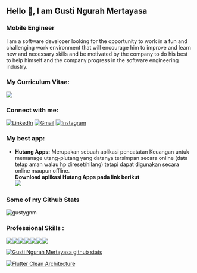 ## Hello 👋, I am Gusti Ngurah Mertayasa
### Mobile Engineer

I am a software developer looking for the opportunity to work in a fun and challenging work environment that will encourage him to improve and learn new and necessary skills and be motivated by the company to do his best to help himself and the company progress in the software engineering industry.

<!-- ![](https://github.com/Naufalazmi48/Naufalazmi48/blob/master/assets/images/Screenshot%20(695).png) -->

### My Curriculum Vitae:

[<img src="https://img.shields.io/badge/-Curriculum%20Vitae-blue?style=for-the-badge&logo=googledrive&logoColor=white"/>][cv]

### Connect with me:

[<img alt="LinkedIn" src="https://img.shields.io/badge/-Gusti%20Ngurah%20Mertayasa-blue?&style=social&logo=linkedin&logoColor=blue"/>][linkedin]
[<img alt="Gmail" src="https://img.shields.io/badge/gusti.ngurah.mertayasa@gmail.com-D14836?style=social&logo=gmail&logoColor=orange" />][email]
[<img alt="Instagram" src="https://img.shields.io/badge/-gusty__g.n.m-red?&style=social&logo=Instagram&logoColor=red"/>][instagram]

### My best app: 
  * **Hutang Apps:**
    Merupakan sebuah aplikasi pencatatan Keuangan untuk memanage utang-piutang yang datanya tersimpan secara online (data tetap aman walau hp direset/hilang) tetapi dapat digunakan secara online maupun offline.<br>
    **Download aplikasi Hutang Apps pada link berikut**<br>
    [<img src="https://img.shields.io/badge/-Hutang%20Apps-blue?style=plastic&logo=googleplay&logoColor=white"/>][app]

### Some of my Github Stats
<p align=left> <img src=https://komarev.com/ghpvc/?username=gustygnm alt=gustygnm /> </p>

### Professional Skills :
<img src="https://img.shields.io/badge/Android_Studio-3DDC84?style=for-the-badge&logo=android-studio&logoColor=white"/><img src="https://img.shields.io/badge/Kotlin-0095D5?&style=for-the-badge&logo=kotlin&logoColor=white"/><img src="https://img.shields.io/badge/Java-ED8B00?style=for-the-badge&logo=java&logoColor=white"/><img src="https://img.shields.io/badge/-Flutter-blue?style=for-the-badge&logo=flutter&logoColor=white"/><img src="https://img.shields.io/badge/-Dart-black?style=for-the-badge&logo=dart&logoColor=white"/><img src="https://img.shields.io/badge/-Firebase-orange?style=for-the-badge&logo=firebase&logoColor=white"/><img src="https://img.shields.io/badge/-Figma-red?style=for-the-badge&logo=figma&logoColor=white"/>

[![Gusti Ngurah Mertayasa github stats](https://github-readme-stats.vercel.app/api?username=gustygnm&show_icons=true&theme=blueberry)](https://github.com/gustygnm)

[![Flutter Clean Architecture](https://github-readme-stats.vercel.app/api/top-langs/?username=gustygnm&layout=compact&theme=blueberry)](https://github.com/gustygnm/Dummyapi-with-Flutter-Clean-Architecture)


[instagram]: https://www.instagram.com/gusty_g.n.m
[linkedin]: https://www.linkedin.com/in/gusti-ngurah-mertayasa/
[email]: mailto:gusti.ngurah.mertayasa@gmail.com
[cv]: https://drive.google.com/file/d/1uK1OU1uqPadITw9ydA1UetzXsOLtPIRd/view?usp=sharing
[app]: https://play.google.com/store/apps/details?id=com.gnm.hutang
